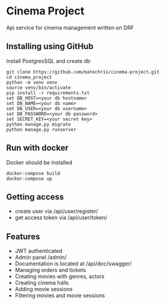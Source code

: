 # Cinema Project

Api service for cinema management written on DRF

## Installing using GitHub

Install PostgresSQL and create db

```
git clone https://github.com/matechris/cinema-project.git
cd cinema_project
python -m venv venv
source venv/bin/activate
pip install -r requirements.txt
set DB_HOST=<your db hostname>
set DB_NAME=<your db name>
set DB_USER=<your db username>
set DB_PASSWORD=<your db password>
set SECRET_KEY=<your secret key>
python manage.py migrate
python manage.py runserver
```

## Run with docker

Docker should be installed

```
docker-compose build
docker-compose up
```

## Getting access
* create user via /api/user/register/
* get access token via /api/user/token/

## Features

* JWT authenticated
* Admin panel /admin/
* Documentation is located at /api/doc/swagger/
* Managing orders and tickets
* Creating movies with genres, actors
* Creating cinema halls
* Adding movie sessions
* Filtering movies and movie sessions
